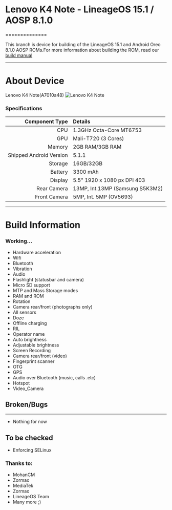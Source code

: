 # Lenovo K4 Note - LineageOS 15.1 / AOSP 8.1.0
==============

This branch is device for building of the LineageOS 15.1 and Android Oreo 8.1.0 AOSP ROMs.For more information about building the ROM, read our [build manual](BuildManual)

---

# About Device

Lenovo K4 Note(A7010a48)
![Lenovo K4 Note](https://static.digit.in/product/5d6aa8dce00903835bf6d786b65802445cc41a58.jpeg "Lenovo K4 Note")

### Specifications

Component Type | Details
-------:|:-------------------------
CPU     | 1.3GHz Octa-Core MT6753
GPU     | Mali-T720 (3 Cores)
Memory  | 2GB RAM/3GB RAM
Shipped Android Version | 5.1.1
Storage | 16GB/32GB
Battery | 3300 mAh
Display | 5.5" 1920 x 1080 px DPI 403
Rear Camera | 13MP, Int.13MP (Samsung S5K3M2)
Front Camera | 5MP, Int. 5MP (OV5693)

---

# Build Information

### Working...
 * Hardware acceleration
 * Wifi
 * Bluetooth
 * Vibration
 * Audio
 * Flashlight (statusbar and camera)
 * Micro SD support
 * MTP and Mass Storage modes
 * RAM and ROM
 * Rotation
 * Camera rear/front (photographs only)
 * All sensors
 * Doze
 * Offline charging
 * RIL
 * Operator name
 * Auto brightness
 * Adjustable brightness
 * Screen Recording
 * Camera rear/front (video)
 * Fingerprint scanner
 * OTG
 * GPS
 * Audio over Bluetooth (music, calls .etc)
 * Hotspot
 * Video_Camera

 ## Broken/Bugs
 -------------
* Nothing for now

## To be checked
 * Enforcing SELinux


### Thanks to:
 * MohanCM
 * Zormax 
 * MediaTek
 * Zormax 
 * LineageOS Team 
 * Many more ;)
